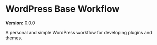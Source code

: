 WordPress Base Workflow
===========================

**Version:** 0.0.0

A personal and simple WordPress workflow for developing plugins and themes.